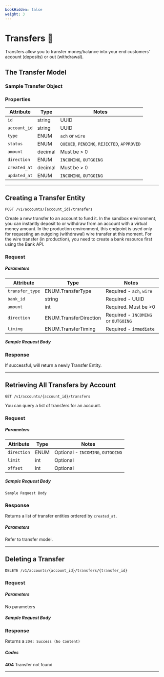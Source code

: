 ```yaml
---
bookHidden: false
weight: 3
---
```


# Transfers 💸

Transfers allow you to transfer money/balance into your end customers' account (deposits) or out (withdrawal).

## The Transfer Model

### Sample Transfer Object

### Properties

| Attribute    | Type    | Notes                                       |
| ------------ | ------- | ------------------------------------------- |
| `id`         | string  | UUID                                        |
| `account_id` | string  | UUID                                        |
| `type`       | ENUM    | `ach` or `wire`                             |
| `status`     | ENUM    | `QUEUED`, `PENDING`, `REJECTED`, `APPROVED` |
| `amount`     | decimal | Must be > 0                                 |
| `direction`  | ENUM    | `INCOMING`, `OUTGOING`                      |
| `created_at` | decimal | Must be > 0                                 |
| `updated_at` | ENUM    | `INCOMING`, `OUTGOING`                      |

---

## Creating a Transfer Entity

`POST /v1/accounts/{account_id}/transfers`

Create a new transfer to an account to fund it. In the sandbox environment, you can instantly deposit to or withdraw from an account with a virtual money amount. In the production environment, this endpoint is used only for requesting an outgoing (withdrawal) wire transfer at this moment. For the wire transfer (in production), you need to create a bank resource first using the Bank API.

### Request

##### Parameters

| Attribute       | Type                   | Notes                               |
| --------------- | ---------------------- | ----------------------------------- |
| `transfer_type` | ENUM.TransferType      | Required - `ach`, `wire`            |
| `bank_id`       | string                 | Required - UUID                     |
| `amount`        | int                    | Required. Must be >0                |
| `direction`     | ENUM.TransferDirection | Required - `INCOMING` or `OUTGOING` |
| `timing`        | ENUM.TransferTiming    | Required - `immediate`              |

##### Sample Request Body

### Response

If successful, will return a newly Transfer Entity.

---

## Retrieving All Transfers by Account

`GET /v1/accounts/{account_id}/transfers`

You can query a list of transfers for an account.

### Request

##### Parameters

| Attribute   | Type | Notes                             |
| ----------- | ---- | --------------------------------- |
| `direction` | ENUM | Optional - `INCOMING`, `OUTGOING` |
| `limit`     | int  | Optional                          |
| `offset`    | int  | Optional                          |

##### Sample Request Body

```
Sample Request Body
```

### Response

Returns a list of transfer entities ordered by `created_at`.

##### Parameters

Refer to transfer model.

---

## Deleting a Transfer

`DELETE /v1/accounts/{account_id}/transfers/{transfer_id}`

### Request

##### Parameters

No parameters

##### Sample Request Body

### Response

Returns a `204: Success (No Content)`

##### Codes

**404** Transfer not found

---
